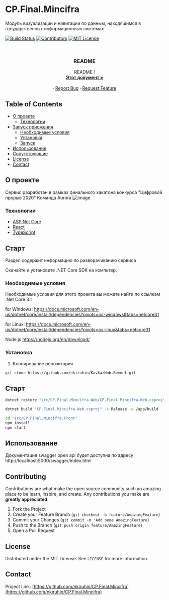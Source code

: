 # CP.Final.Mincifra
Модуль визуализации и навигации по данным, находящимся в государственных информационных системах
<!--
*** Thanks for checking out this README Template. If you have a suggestion that would
*** make this better please fork the repo and create a pull request or simple open
*** an issue with the tag "enhancement".
*** Thanks again! Now go create something AMAZING! :D
-->





<!-- PROJECT SHIELDS -->
[![Build Status][build-shield]]()
[![Contributors][contributors-shield]]()
[![MIT License][license-shield]][license-url]



<!-- PROJECT LOGO -->
<br />


  <h3 align="center">README</h3>

  <p align="center">
    README !
    <br />
    <a href="https://github.com/nkiruhin/CP.Final.Mincifra/blob/master/README.md"><strong>Этот документ »</strong></a>
    <br />
    <br />
    <!--<a href="https://github.com/othneildrew/Best-README-Template">View Demo</a>-->
    ·
    <a href="https://github.com/nkiruhin/CP.Final.Mincifra/issues">Report Bug</a>
    ·
    <a href="https://github.com/nkiruhin/CP.Final.Mincifra/issues">Request Feature</a>
  </p>
</p>



<!-- TABLE OF CONTENTS -->
## Table of Contents

* [О проекте](#about-the-project)
  * [Технологии](#built-with)
* [Запуск приожения](#getting-started)
  * [Необходимые условия](#prerequisites)
  * [Установка](#installation)
  * [Запуск](#start)
* [Использование](#usage)
* [Сопутствующие](#contributing)
* [License](#license)
* [Contact](#contact)



<!-- ABOUT THE PROJECT -->
## О проекте
Сервис разработан в рамках финального хакатона конкурса "Цифровой прорыв 2020"
Команда Aurora
![image](https://user-images.githubusercontent.com/39044526/100528055-d415a600-31f1-11eb-8b3a-1679396db48f.png)
### Технологии

* [ASP.Net Core](https://github.com/dotnet/core)
* [React](https://reactjs.org/)
* [TypeScript](https://www.typescriptlang.org/)



<!-- GETTING STARTED -->
## Старт

Раздел содержит информацию по разворачиванию сервиса
<p>
Скачайте и установите .NET Core SDK на компьтер.
<p>

### Необходимые условия

Необходимые условия для этого проекта вы можете найти по ссылкам
.Net Core 3.1

for Windows:
https://docs.microsoft.com/en-us/dotnet/core/install/dependencies?pivots=os-windows&tabs=netcore31

for Linux:
https://docs.microsoft.com/en-us/dotnet/core/install/dependencies?pivots=os-linux&tabs=netcore31

Node.js
https://nodejs.org/en/download/


### Установка

1. Клонирование репозитория
```sh
git clone https://github.com/nkiruhin/KavkazHub.Remont.git
```


## Старт

```sh
dotnet restore "src/CP.Final.Mincifra.Web/CP.Final.Mincifra.Web.csproj"
```
```sh
dotnet build "CP.Final.Mincifra.Web.csproj" -c Release -o /app/build
```
```sh
cd "src/CP.Final.Mincifra.Front"
npm install
npm start
```

<!-- USAGE EXAMPLES -->
## Использование


Документация swagger open api будет доступна по адресу http://localhost:5000/swagger/index.html



<!-- CONTRIBUTING -->
## Contributing

Contributions are what make the open source community such an amazing place to be learn, inspire, and create. Any contributions you make are **greatly appreciated**.

1. Fork the Project
2. Create your Feature Branch (`git checkout -b feature/AmazingFeature`)
3. Commit your Changes (`git commit -m 'Add some AmazingFeature`)
4. Push to the Branch (`git push origin feature/AmazingFeature`)
5. Open a Pull Request



<!-- LICENSE -->
## License

Distributed under the MIT License. See `LICENSE` for more information.



<!-- CONTACT -->
## Contact


Project Link: [https://github.com/nkiruhin/CP.Final.Mincifra](https://github.com/nkiruhin/CP.Final.Mincifra)









<!-- MARKDOWN LINKS & IMAGES -->
[build-shield]: https://img.shields.io/badge/build-passing-brightgreen.svg?style=flat-square
[contributors-shield]: https://img.shields.io/badge/contributors-1-orange.svg?style=flat-square
[license-shield]: https://img.shields.io/badge/license-MIT-blue.svg?style=flat-square
[license-url]: https://choosealicense.com/licenses/mit
[linkedin-shield]: https://img.shields.io/badge/-LinkedIn-black.svg?style=flat-square&logo=linkedin&colorB=555
[linkedin-url]: https://linkedin.com/in/othneildrew
[product-screenshot]: https://raw.githubusercontent.com/othneildrew/Best-README-Template/master/screenshot.png

